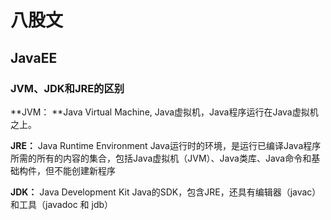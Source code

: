 # 八股文

## JavaEE

### JVM、JDK和JRE的区别

**JVM： **Java Virtual Machine, Java虚拟机，Java程序运行在Java虚拟机之上。

**JRE：**  Java Runtime Environment Java运行时的环境，是运行已编译Java程序所需的所有的内容的集合，包括Java虚拟机（JVM）、Java类库、Java命令和基础构件，但不能创建新程序

**JDK：** Java Development Kit Java的SDK，包含JRE，还具有编辑器（javac）和工具（javadoc 和 jdb）

